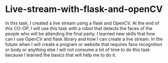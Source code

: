 # Live-stream-with-flask-and-openCV
In this task, I created a live stream using a flask and OpenCV. At the end of this CO-OP, I will use this task with a robot that detects the faces of the people who will be attending the final party. I learned new skills that how can I use OpenCV and flask library and how I can create a live stream. In the future when I will create a program or website that requires face recognition or body or anything else I will not consume a lot of time to do this task because I learned the basics that will help me to do it.
